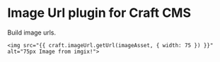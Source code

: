 # Image Url plugin for Craft CMS

Build image urls.

```twig
<img src="{{ craft.imageUrl.getUrl(imageAsset, { width: 75 }) }}" alt="75px Image from imgix!">
```
